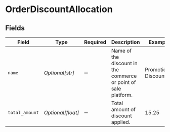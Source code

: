 # OrderDiscountAllocation


## Fields

| Field                                                           | Type                                                            | Required                                                        | Description                                                     | Example                                                         |
| --------------------------------------------------------------- | --------------------------------------------------------------- | --------------------------------------------------------------- | --------------------------------------------------------------- | --------------------------------------------------------------- |
| `name`                                                          | *Optional[str]*                                                 | :heavy_minus_sign:                                              | Name of the discount in the commerce or point of sale platform. | Promotional Discount                                            |
| `total_amount`                                                  | *Optional[float]*                                               | :heavy_minus_sign:                                              | Total amount of discount applied.                               | 15.25                                                           |